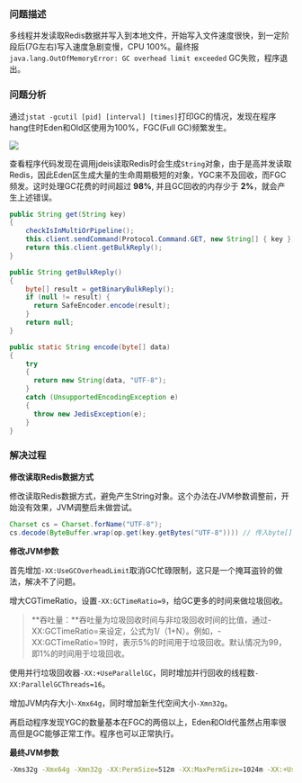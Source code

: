 ### 问题描述

多线程并发读取Redis数据并写入到本地文件，开始写入文件速度很快，到一定阶段后(7G左右)写入速度急剧变慢，CPU 100%。最终报`java.lang.OutOfMemoryError: GC overhead limit exceeded` GC失败，程序退出。

### 问题分析

通过`jstat -gcutil [pid] [interval] [times]`打印GC的情况，发现在程序hang住时Eden和Old区使用为100%，FGC(Full GC)频繁发生。

![](resource\jstat.png)

查看程序代码发现在调用jdeis读取Redis时会生成`String`对象，由于是高并发读取Redis，因此Eden区生成大量的生命周期极短的对象，YGC来不及回收，而FGC频发。这时处理GC花费的时间超过 **98%**, 并且GC回收的内存少于 **2%**，就会产生上述错误。

```java
public String get(String key)
{
    checkIsInMultiOrPipeline();
    this.client.sendCommand(Protocol.Command.GET, new String[] { key });
    return this.client.getBulkReply();
}

public String getBulkReply()
{
    byte[] result = getBinaryBulkReply();
    if (null != result) {
      return SafeEncoder.encode(result);
    }
    return null;
}

public static String encode(byte[] data)
{
    try
    {
      return new String(data, "UTF-8");
    }
    catch (UnsupportedEncodingException e)
    {
      throw new JedisException(e);
    }
}
```

### 解决过程

**修改读取Redis数据方式**

修改读取Redis数据方式，避免产生String对象。这个办法在JVM参数调整前，开始没有效果，JVM调整后未做尝试。

```java
Charset cs = Charset.forName("UTF-8");
cs.decode(ByteBuffer.wrap(op.get(key.getBytes("UTF-8")))) // 传入byte[] key，获取byte[]值，然后解码为String
```
**修改JVM参数**

首先增加`-XX:UseGCOverheadLimit`取消GC忙碌限制，这只是一个掩耳盗铃的做法，解决不了问题。

增大CGTimeRatio，设置`-XX:GCTimeRatio=9`，给GC更多的时间来做垃圾回收。

> **吞吐量：**吞吐量为垃圾回收时间与非垃圾回收时间的比值，通过-XX:GCTimeRatio=<N>来设定，公式为1/（1+N）。例如，-XX:GCTimeRatio=19时，表示5%的时间用于垃圾回收。默认情况为99，即1%的时间用于垃圾回收。 

使用并行垃圾回收器`-XX:+UseParallelGC`，同时增加并行回收的线程数`-XX:ParallelGCThreads=16`。

增加JVM内存大小`-Xmx64g`，同时增加新生代空间大小`-Xmn32g`。

再启动程序发现YGC的数量基本在FGC的两倍以上，Eden和Old代虽然占用率很高但是GC能够正常工作。程序也可以正常执行。

**最终JVM参数**

```bash
-Xms32g -Xmx64g -Xmn32g -XX:PermSize=512m -XX:MaxPermSize=1024m -XX:+UseParallelGC -XX:ParallelGCThreads=16 -XX:-UseGCOverheadLimit -XX:GCTimeRation=9
```
